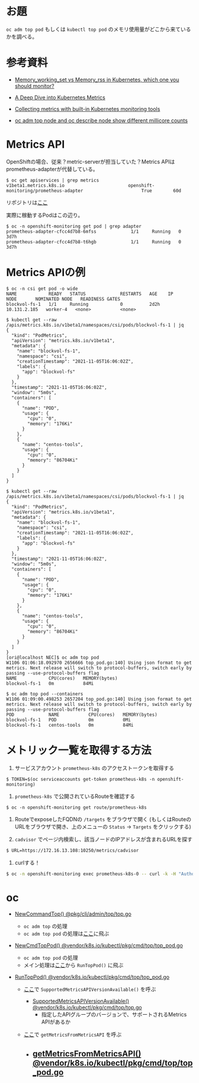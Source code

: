 # お題

`oc adm top pod` もしくは `kubectl top pod` のメモリ使用量がどこから来ているかを調べる。

# 参考資料

- [Memory_working_set vs Memory_rss in Kubernetes, which one you should monitor?](https://medium.com/@eng.mohamed.m.saeed/memory-working-set-vs-memory-rss-in-kubernetes-which-one-you-should-monitor-8ef77bf0acee)
- [A Deep Dive into Kubernetes Metrics](https://blog.freshtracks.io/a-deep-dive-into-kubernetes-metrics-b190cc97f0f6)
- [Collecting metrics with built-in Kubernetes monitoring tools](https://www.datadoghq.com/blog/how-to-collect-and-graph-kubernetes-metrics/)

- [oc adm top node and oc describe node show different millicore counts](https://access.redhat.com/solutions/3654511)

# Metrics API
OpenShiftの場合、従来？metric-serverが担当していた？Metrics APIはprometheus-adapterが代替している。
```
$ oc get apiservices | grep metrics
v1beta1.metrics.k8s.io                        openshift-monitoring/prometheus-adapter                      True        60d
```

リポジトリは[ここ](https://github.com/openshift/k8s-prometheus-adapter)

実際に稼動するPodはこの辺り。

```
$ oc -n openshift-monitoring get pod | grep adapter
prometheus-adapter-cfcc4d7b8-6mfss             1/1     Running   0          3d7h
prometheus-adapter-cfcc4d7b8-t6hgb             1/1     Running   0          3d7h
```

# Metrics APIの例

```
$ oc -n csi get pod -o wide
NAME            READY   STATUS             RESTARTS   AGE    IP             NODE       NOMINATED NODE   READINESS GATES
blockvol-fs-1   1/1     Running            0          2d2h   10.131.2.185   worker-4   <none>           <none>
```

```
$ kubectl get --raw /apis/metrics.k8s.io/v1beta1/namespaces/csi/pods/blockvol-fs-1 | jq
{
  "kind": "PodMetrics",
  "apiVersion": "metrics.k8s.io/v1beta1",
  "metadata": {
    "name": "blockvol-fs-1",
    "namespace": "csi",
    "creationTimestamp": "2021-11-05T16:06:02Z",
    "labels": {
      "app": "blockvol-fs"
    }
  },
  "timestamp": "2021-11-05T16:06:02Z",
  "window": "5m0s",
  "containers": [
    {
      "name": "POD",
      "usage": {
        "cpu": "0",
        "memory": "176Ki"
      }
    },
    {
      "name": "centos-tools",
      "usage": {
        "cpu": "0",
        "memory": "86704Ki"
      }
    }
  ]
}
```

```
$ kubectl get --raw /apis/metrics.k8s.io/v1beta1/namespaces/csi/pods/blockvol-fs-1 | jq
{
  "kind": "PodMetrics",
  "apiVersion": "metrics.k8s.io/v1beta1",
  "metadata": {
    "name": "blockvol-fs-1",
    "namespace": "csi",
    "creationTimestamp": "2021-11-05T16:06:02Z",
    "labels": {
      "app": "blockvol-fs"
    }
  },
  "timestamp": "2021-11-05T16:06:02Z",
  "window": "5m0s",
  "containers": [
    {
      "name": "POD",
      "usage": {
        "cpu": "0",
        "memory": "176Ki"
      }
    },
    {
      "name": "centos-tools",
      "usage": {
        "cpu": "0",
        "memory": "86704Ki"
      }
    }
  ]
}
[ori@localhost NEC]$ oc adm top pod
W1106 01:06:18.092970 2656666 top_pod.go:140] Using json format to get metrics. Next release will switch to protocol-buffers, switch early by passing --use-protocol-buffers flag
NAME            CPU(cores)   MEMORY(bytes)   
blockvol-fs-1   0m           84Mi            
```

```
$ oc adm top pod --containers
W1106 01:09:00.498253 2657204 top_pod.go:140] Using json format to get metrics. Next release will switch to protocol-buffers, switch early by passing --use-protocol-buffers flag
POD             NAME           CPU(cores)   MEMORY(bytes)   
blockvol-fs-1   POD            0m           0Mi             
blockvol-fs-1   centos-tools   0m           84Mi         
```


# メトリック一覧を取得する方法

1. サービスアカウント `prometheus-k8s` のアクセストークンを取得する

`$ TOKEN=$(oc serviceaccounts get-token prometheus-k8s -n openshift-monitoring)`

1. `prometheus-k8s` で公開されているRouteを確認する

```
$ oc -n openshift-monitoring get route/prometheus-k8s
```

1. RouteでexposeしたFQDNの `/targets` をブラウザで開く (もしくはRouteのURLをブラウザで開き、上のメニューの `Status` → `Targets` をクリックする)

1. `cadvisor` でページ内検索し、該当ノードのIPアドレスが含まれるURLを探す

```sh
$ URL=https://172.16.13.108:10250/metrics/cadvisor
```

1. curlする！

```sh
$ oc -n openshift-monitoring exec prometheus-k8s-0 -- curl -k -H "Authorization: Bearer ${TOKEN}" ${URL}
```

# oc 

- [NewCommandTop() @pkg/cli/admin/top/top.go](https://github.com/openshift/oc/blob/release-4.8/pkg/cli/admin/top/top.go#L24)

  - `oc adm top` の処理
  - `oc adm top pod` の処理は[ここ](https://github.com/openshift/oc/blob/release-4.8/pkg/cli/admin/top/top.go#L34)に飛ぶ
  
- [NewCmdTopPod() @vendor/k8s.io/kubectl/pkg/cmd/top/top_pod.go](https://github.com/openshift/oc/blob/release-4.8/vendor/k8s.io/kubectl/pkg/cmd/top/top_pod.go#L86)

  - `oc adm top pod` の処理
  - メイン処理は[ここ](https://github.com/openshift/oc/blob/release-4.8/vendor/k8s.io/kubectl/pkg/cmd/top/top_pod.go#L102)から `RunTopPod()` に飛ぶ
  
- [RunTopPod() @vendor/k8s.io/kubectl/pkg/cmd/top/top_pod.go](https://github.com/openshift/oc/blob/release-4.8/vendor/k8s.io/kubectl/pkg/cmd/top/top_pod.go#L165)

  - [ここ](https://github.com/openshift/oc/blob/release-4.8/vendor/k8s.io/kubectl/pkg/cmd/top/top_pod.go#L180)で `SupportedMetricsAPIVersionAvailable()` を呼ぶ
    - [SupportedMetricsAPIVersionAvailable() @vendor/k8s.io/kubectl/pkg/cmd/top/top.go](https://github.com/openshift/oc/blob/release-4.8/vendor/k8s.io/kubectl/pkg/cmd/top/top.go#L62)
	  - 指定したAPIグループのバージョンで、サポートされるMetrics APIがあるか

  - [ここ](https://github.com/openshift/oc/blob/release-4.8/vendor/k8s.io/kubectl/pkg/cmd/top/top_pod.go#L185)で `getMetricsFromMetricsAPI` を呼ぶ
    - [getMetricsFromMetricsAPI() @vendor/k8s.io/kubectl/pkg/cmd/top/top_pod.go](https://github.com/openshift/oc/blob/release-4.8/vendor/k8s.io/kubectl/pkg/cmd/top/top_pod.go#L210)
	  - 
